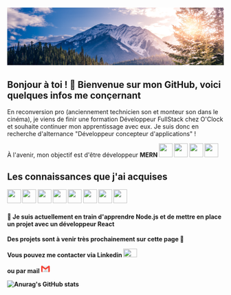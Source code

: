 ![Cover](https://github.com/RomanBeldent/RomanBeldent/blob/master/img/cover.jpg)

## Bonjour à toi ! 👋 Bienvenue sur mon GitHub, voici quelques infos me conçernant 

En reconversion pro (anciennement technicien son et monteur son dans le cinéma), je viens de finir une formation Développeur FullStack chez O'Clock et souhaite continuer mon apprentissage avec eux.
Je suis donc en recherche d'alternance "Développeur concepteur d'applications" !

À l'avenir, mon objectif est d'être développeur <strong>MERN <img height="32" width="32" src="https://cdn.simpleicons.org/mongodb" /> <img height="32" width="32" src="https://cdn.simpleicons.org/express/DA3940" /> <img height="32" width="32" src="https://cdn.simpleicons.org/react" /> <img height="32" width="32" src="https://cdn.simpleicons.org/node.js" />  

## Les connaissances que j'ai acquises

<img height="32" width="32" src="https://cdn.simpleicons.org/html5" /> <img height="32" width="32" src="https://cdn.simpleicons.org/css3" /> <img height="32" width="32" src="https://cdn.simpleicons.org/javascript" /> <img height="32" width="32" src="https://cdn.simpleicons.org/php" /> <img height="32" width="32" src="https://cdn.simpleicons.org/symfony/grey" /> <img height="32" width="32" src="https://cdn.simpleicons.org/laravel" /> <img height="32" width="32" src="https://cdn.simpleicons.org/mariadb" /> <img height="32" width="32" src="https://cdn.simpleicons.org/github/grey" /> 

 #### 🌱 Je suis actuellement en train d'apprendre Node.js et de mettre en place un projet avec un développeur React
 Des projets sont à venir très prochainement sur cette page 🙌

 Vous pouvez me contacter via Linkedin <a href="www.linkedin.com/in/romanbeldent"> <img height="20" width="32" src="https://cdn.simpleicons.org/linkedin" /></a>

ou par mail  <a href="mailto:romanbeldent@gmail.com"><img height="20" src="https://github.com/BasilDiouf/BasilDiouf/blob/main/gmail.png"></a>

![Anurag's GitHub stats](https://github-readme-stats.vercel.app/api?username=romanbeldent&show_icons=true&theme=merko)
